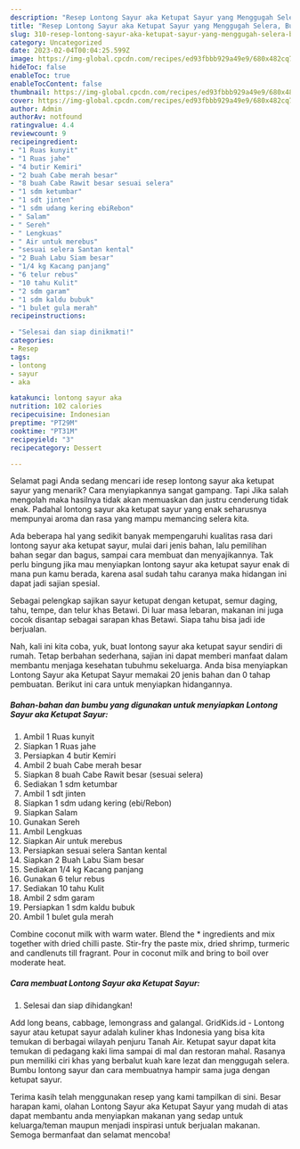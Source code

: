 ```yaml
---
description: "Resep Lontong Sayur aka Ketupat Sayur yang Menggugah Selera, Buat Buka Puasa}"
title: "Resep Lontong Sayur aka Ketupat Sayur yang Menggugah Selera, Buat Buka Puasa}"
slug: 310-resep-lontong-sayur-aka-ketupat-sayur-yang-menggugah-selera-buat-buka-puasa
category: Uncategorized
date: 2023-02-04T00:04:25.599Z
image: https://img-global.cpcdn.com/recipes/ed93fbbb929a49e9/680x482cq70/lontong-sayur-aka-ketupat-sayur-foto-resep-utama.jpg
hideToc: false
enableToc: true
enableTocContent: false
thumbnail: https://img-global.cpcdn.com/recipes/ed93fbbb929a49e9/680x482cq70/lontong-sayur-aka-ketupat-sayur-foto-resep-utama.jpg
cover: https://img-global.cpcdn.com/recipes/ed93fbbb929a49e9/680x482cq70/lontong-sayur-aka-ketupat-sayur-foto-resep-utama.jpg
author: Admin
authorAv: notfound
ratingvalue: 4.4
reviewcount: 9
recipeingredient:
- "1 Ruas kunyit"
- "1 Ruas jahe"
- "4 butir Kemiri"
- "2 buah Cabe merah besar"
- "8 buah Cabe Rawit besar sesuai selera"
- "1 sdm ketumbar"
- "1 sdt jinten"
- "1 sdm udang kering ebiRebon"
- " Salam"
- " Sereh"
- " Lengkuas"
- " Air untuk merebus"
- "sesuai selera Santan kental"
- "2 Buah Labu Siam besar"
- "1/4 kg Kacang panjang"
- "6 telur rebus"
- "10 tahu Kulit"
- "2 sdm garam"
- "1 sdm kaldu bubuk"
- "1 bulet gula merah"
recipeinstructions:

- "Selesai dan siap dinikmati!"
categories:
- Resep
tags:
- lontong
- sayur
- aka

katakunci: lontong sayur aka 
nutrition: 102 calories
recipecuisine: Indonesian
preptime: "PT29M"
cooktime: "PT31M"
recipeyield: "3"
recipecategory: Dessert

---
```



Selamat pagi Anda sedang mencari ide resep lontong sayur aka ketupat sayur yang menarik? Cara menyiapkannya sangat gampang. Tapi Jika salah mengolah maka hasilnya tidak akan memuaskan dan justru cenderung tidak enak. Padahal lontong sayur aka ketupat sayur yang enak seharusnya mempunyai aroma dan rasa yang mampu memancing selera kita.


Ada beberapa hal yang sedikit banyak mempengaruhi kualitas rasa dari lontong sayur aka ketupat sayur, mulai dari jenis bahan, lalu pemilihan bahan segar dan bagus, sampai cara membuat dan menyajikannya. Tak perlu bingung jika mau menyiapkan lontong sayur aka ketupat sayur enak di mana pun kamu berada, karena asal sudah tahu caranya maka hidangan ini dapat jadi sajian spesial.

Sebagai pelengkap sajikan sayur ketupat dengan ketupat, semur daging, tahu, tempe, dan telur khas Betawi. Di luar masa lebaran, makanan ini juga cocok disantap sebagai sarapan khas Betawi. Siapa tahu bisa jadi ide berjualan.


Nah, kali ini kita coba, yuk, buat lontong sayur aka ketupat sayur sendiri di rumah. Tetap berbahan sederhana, sajian ini dapat memberi manfaat dalam membantu menjaga kesehatan tubuhmu sekeluarga. Anda bisa menyiapkan Lontong Sayur aka Ketupat Sayur memakai 20 jenis bahan dan 0 tahap pembuatan. Berikut ini cara untuk menyiapkan hidangannya.

<!--inarticleads1-->

##### Bahan-bahan dan bumbu yang digunakan untuk menyiapkan Lontong Sayur aka Ketupat Sayur:

1. Ambil 1 Ruas kunyit
1. Siapkan 1 Ruas jahe
1. Persiapkan 4 butir Kemiri
1. Ambil 2 buah Cabe merah besar
1. Siapkan 8 buah Cabe Rawit besar (sesuai selera)
1. Sediakan 1 sdm ketumbar
1. Ambil 1 sdt jinten
1. Siapkan 1 sdm udang kering (ebi/Rebon)
1. Siapkan  Salam
1. Gunakan  Sereh
1. Ambil  Lengkuas
1. Siapkan  Air untuk merebus
1. Persiapkan sesuai selera Santan kental
1. Siapkan 2 Buah Labu Siam besar
1. Sediakan 1/4 kg Kacang panjang
1. Gunakan 6 telur rebus
1. Sediakan 10 tahu Kulit
1. Ambil 2 sdm garam
1. Persiapkan 1 sdm kaldu bubuk
1. Ambil 1 bulet gula merah


Combine coconut milk with warm water. Blend the * ingredients and mix together with dried chilli paste. Stir-fry the paste mix, dried shrimp, turmeric and candlenuts till fragrant. Pour in coconut milk and bring to boil over moderate heat. 

<!--inarticleads2-->

##### Cara membuat Lontong Sayur aka Ketupat Sayur:


1. Selesai dan siap dihidangkan!

Add long beans, cabbage, lemongrass and galangal. GridKids.id - Lontong sayur atau ketupat sayur adalah kuliner khas Indonesia yang bisa kita temukan di berbagai wilayah penjuru Tanah Air. Ketupat sayur dapat kita temukan di pedagang kaki lima sampai di mal dan restoran mahal. Rasanya pun memiliki ciri khas yang berbalut kuah kare lezat dan menggugah selera. Bumbu lontong sayur dan cara membuatnya hampir sama juga dengan ketupat sayur. 

Terima kasih telah menggunakan resep yang kami tampilkan di sini. Besar harapan kami, olahan Lontong Sayur aka Ketupat Sayur yang mudah di atas dapat membantu anda menyiapkan makanan yang sedap untuk keluarga/teman maupun menjadi inspirasi untuk berjualan makanan. Semoga bermanfaat dan selamat mencoba!
